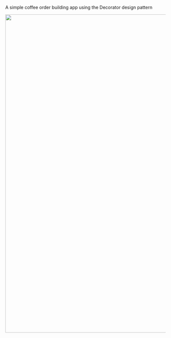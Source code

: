 A simple coffee order building app using the Decorator design pattern

<img src="https://i.imgflip.com/9kwq60.gif" width=1000/>
